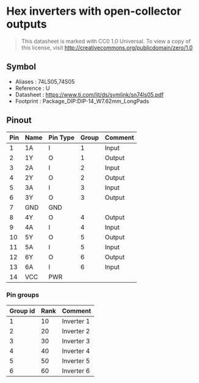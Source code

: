 # Hex inverters with open-collector outputs

> This datasheet is marked with CC0 1.0
> Universal. To view a copy of this license, visit
> http://creativecommons.org/publicdomain/zero/1.0

## Symbol

* Aliases : 74LS05,74S05
* Reference : U
* Datasheet : https://www.ti.com/lit/ds/symlink/sn74ls05.pdf
* Footprint : Package_DIP:DIP-14_W7.62mm_LongPads

## Pinout

|Pin|Name|Pin Type|Group|Comment|
|---|---|---|---|---|
|1|1A|I|1|Input|
|2|1Y|O|1|Output|
|3|2A|I|2|Input|
|4|2Y|O|2|Output|
|5|3A|I|3|Input|
|6|3Y|O|3|Output|
|7|GND|GND|||
|8|4Y|O|4|Output|
|9|4A|I|4|Input|
|10|5Y|O|5|Output|
|11|5A|I|5|Input|
|12|6Y|O|6|Output|
|13|6A|I|6|Input|
|14|VCC|PWR|||

### Pin groups

|Group id|Rank|Comment|
|---|---|---|
|1|10|Inverter 1|
|2|20|Inverter 2|
|3|30|Inverter 3|
|4|40|Inverter 4|
|5|50|Inverter 5|
|6|60|Inverter 6|
